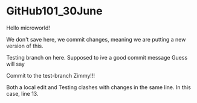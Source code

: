 # GitHub101_30June

Hello microworld!

We don't save here, we commit changes, meaning we are putting a new version of  this.

Testing branch on here. 
Supposed to ive a good commit message
Guess will say

Commit to the test-branch Zimmy!!!

Both a local edit and Testing clashes with changes in the same line. In this case, line 13. 

